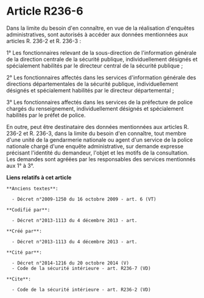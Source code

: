 # Article R236-6

Dans la limite du besoin d'en connaître, en vue de la réalisation d'enquêtes administratives, sont autorisés à accéder aux
données mentionnées aux articles R. 236-2 et R. 236-3 : 

1° Les fonctionnaires relevant de la sous-direction de l'information générale de la direction centrale de la sécurité
publique, individuellement désignés et spécialement habilités par le directeur central de la sécurité publique ; 

2° Les fonctionnaires affectés dans les services d'information générale des directions départementales de la sécurité
publique, individuellement désignés et spécialement habilités par le directeur départemental ; 

3° Les fonctionnaires affectés dans les services de la préfecture de police chargés du renseignement, individuellement
désignés et spécialement habilités par le préfet de police. 

En outre, peut être destinataire des données mentionnées aux articles R. 236-2 et R. 236-3, dans la limite du besoin d'en
connaître, tout membre d'une unité de la gendarmerie nationale ou agent d'un service de la police nationale chargé d'une
enquête administrative, sur demande expresse précisant l'identité du demandeur, l'objet et les motifs de la consultation. Les
demandes sont agréées par les responsables des services mentionnés aux 1° à 3°.

**Liens relatifs à cet article**

	**Anciens textes**:

	  - Décret n°2009-1250 du 16 octobre 2009 - art. 6 (VT)

	**Codifié par**:

	  - Décret n°2013-1113 du 4 décembre 2013 - art.

	**Créé par**:

	  - Décret n°2013-1113 du 4 décembre 2013 - art.

	**Cité par**:

	  - Décret n°2014-1216 du 20 octobre 2014 (V)
	  - Code de la sécurité intérieure - art. R236-7 (VD)

	**Cite**:

	  - Code de la sécurité intérieure - art. R236-2 (VD)
